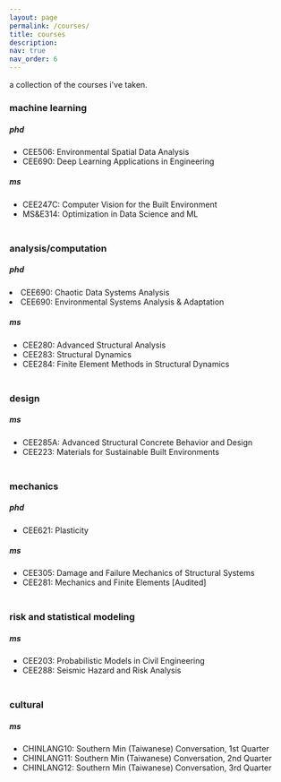 ```yaml
---
layout: page
permalink: /courses/
title: courses
description: 
nav: true
nav_order: 6
---
```


a collection of the courses i've taken. 

<h3><strong>machine learning</strong></h3>
<h5> phd </h5>
<ul>
  <li>CEE506: Environmental Spatial Data Analysis </li>
  <li>CEE690: Deep Learning Applications in Engineering</li>
</ul>

<h5> ms </h5>
<ul>
  <li>CEE247C: Computer Vision for the Built Environment </li>
  <li>MS&E314: Optimization in Data Science and ML</li>
</ul>

<h3><strong><br>analysis/computation</strong></h3>
<h5> phd </h5>
  <li>CEE690: Chaotic Data Systems Analysis</li>
  <li>CEE690: Environmental Systems Analysis & Adaptation</li>

<h5> ms </h5>
<ul>
  <li>CEE280: Advanced Structural Analysis </li>
  <li>CEE283: Structural Dynamics	</li>
  <li>CEE284: Finite Element Methods in Structural Dynamics	</li>
</ul>

<h3><strong><br>design</strong></h3>
<h5> ms </h5>
<ul>
  <li>CEE285A: Advanced Structural Concrete Behavior and Design </li>
  <li>CEE223: Materials for Sustainable Built Environments </li>
</ul>

<h3><strong><br>mechanics</strong></h3>
<h5> phd </h5>
<ul>
  <li>CEE621: Plasticity </li>
</ul>

<h5> ms </h5>
<ul>
  <li>CEE305: Damage and Failure Mechanics of Structural Systems </li>
  <li>CEE281: Mechanics and Finite Elements	[Audited] </li>
</ul>

<h3><strong><br>risk and statistical modeling</strong></h3>
<h5> ms </h5>
<ul>
  <li>CEE203: Probabilistic Models in Civil Engineering	</li>
  <li>CEE288: Seismic Hazard and Risk Analysis </li>
</ul>

<h3><strong><br>cultural</strong></h3>
<h5> ms </h5>
<ul>
  <li>CHINLANG10: Southern Min (Taiwanese) Conversation, 1st Quarter	</li>
  <li>CHINLANG11: Southern Min (Taiwanese) Conversation, 2nd Quarter </li>
  <li>CHINLANG12: Southern Min (Taiwanese) Conversation, 3rd Quarter </li>
</ul>
